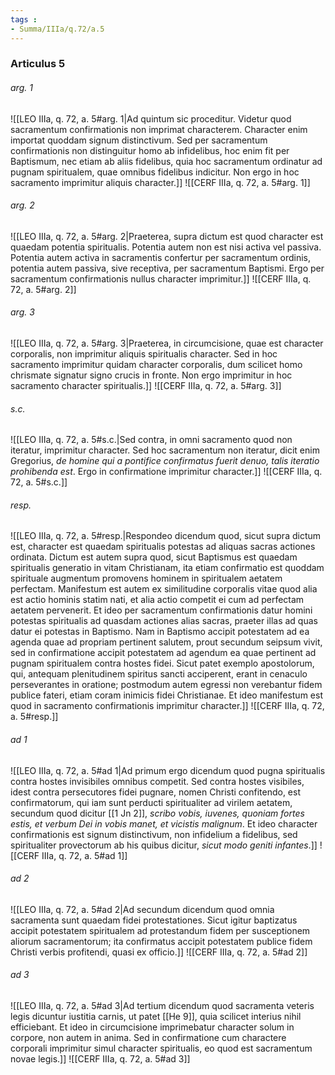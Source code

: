 ```yaml
---
tags : 
- Summa/IIIa/q.72/a.5
---
```


### Articulus 5

###### arg. 1
![[LEO IIIa, q. 72, a. 5#arg. 1|Ad quintum sic proceditur. Videtur quod sacramentum confirmationis non imprimat characterem. Character enim importat quoddam signum distinctivum. Sed per sacramentum confirmationis non distinguitur homo ab infidelibus, hoc enim fit per Baptismum, nec etiam ab aliis fidelibus, quia hoc sacramentum ordinatur ad pugnam spiritualem, quae omnibus fidelibus indicitur. Non ergo in hoc sacramento imprimitur aliquis character.]]
![[CERF IIIa, q. 72, a. 5#arg. 1]]

###### arg. 2
![[LEO IIIa, q. 72, a. 5#arg. 2|Praeterea, supra dictum est quod character est quaedam potentia spiritualis. Potentia autem non est nisi activa vel passiva. Potentia autem activa in sacramentis confertur per sacramentum ordinis, potentia autem passiva, sive receptiva, per sacramentum Baptismi. Ergo per sacramentum confirmationis nullus character imprimitur.]]
![[CERF IIIa, q. 72, a. 5#arg. 2]]

###### arg. 3
![[LEO IIIa, q. 72, a. 5#arg. 3|Praeterea, in circumcisione, quae est character corporalis, non imprimitur aliquis spiritualis character. Sed in hoc sacramento imprimitur quidam character corporalis, dum scilicet homo chrismate signatur signo crucis in fronte. Non ergo imprimitur in hoc sacramento character spiritualis.]]
![[CERF IIIa, q. 72, a. 5#arg. 3]]

###### s.c.
![[LEO IIIa, q. 72, a. 5#s.c.|Sed contra, in omni sacramento quod non iteratur, imprimitur character. Sed hoc sacramentum non iteratur, dicit enim Gregorius, *de homine qui a pontifice confirmatus fuerit denuo, talis iteratio prohibenda est*. Ergo in confirmatione imprimitur character.]]
![[CERF IIIa, q. 72, a. 5#s.c.]]

###### resp.
![[LEO IIIa, q. 72, a. 5#resp.|Respondeo dicendum quod, sicut supra dictum est, character est quaedam spiritualis potestas ad aliquas sacras actiones ordinata. Dictum est autem supra quod, sicut Baptismus est quaedam spiritualis generatio in vitam Christianam, ita etiam confirmatio est quoddam spirituale augmentum promovens hominem in spiritualem aetatem perfectam. Manifestum est autem ex similitudine corporalis vitae quod alia est actio hominis statim nati, et alia actio competit ei cum ad perfectam aetatem pervenerit. Et ideo per sacramentum confirmationis datur homini potestas spiritualis ad quasdam actiones alias sacras, praeter illas ad quas datur ei potestas in Baptismo. Nam in Baptismo accipit potestatem ad ea agenda quae ad propriam pertinent salutem, prout secundum seipsum vivit, sed in confirmatione accipit potestatem ad agendum ea quae pertinent ad pugnam spiritualem contra hostes fidei. Sicut patet exemplo apostolorum, qui, antequam plenitudinem spiritus sancti acciperent, erant in cenaculo perseverantes in oratione; postmodum autem egressi non verebantur fidem publice fateri, etiam coram inimicis fidei Christianae. Et ideo manifestum est quod in sacramento confirmationis imprimitur character.]]
![[CERF IIIa, q. 72, a. 5#resp.]]

###### ad 1
![[LEO IIIa, q. 72, a. 5#ad 1|Ad primum ergo dicendum quod pugna spiritualis contra hostes invisibiles omnibus competit. Sed contra hostes visibiles, idest contra persecutores fidei pugnare, nomen Christi confitendo, est confirmatorum, qui iam sunt perducti spiritualiter ad virilem aetatem, secundum quod dicitur [[1 Jn 2]], *scribo vobis, iuvenes, quoniam fortes estis, et verbum Dei in vobis manet, et vicistis malignum*. Et ideo character confirmationis est signum distinctivum, non infidelium a fidelibus, sed spiritualiter provectorum ab his quibus dicitur, *sicut modo geniti infantes*.]]
![[CERF IIIa, q. 72, a. 5#ad 1]]

###### ad 2
![[LEO IIIa, q. 72, a. 5#ad 2|Ad secundum dicendum quod omnia sacramenta sunt quaedam fidei protestationes. Sicut igitur baptizatus accipit potestatem spiritualem ad protestandum fidem per susceptionem aliorum sacramentorum; ita confirmatus accipit potestatem publice fidem Christi verbis profitendi, quasi ex officio.]]
![[CERF IIIa, q. 72, a. 5#ad 2]]

###### ad 3
![[LEO IIIa, q. 72, a. 5#ad 3|Ad tertium dicendum quod sacramenta veteris legis dicuntur iustitia carnis, ut patet [[He 9]], quia scilicet interius nihil efficiebant. Et ideo in circumcisione imprimebatur character solum in corpore, non autem in anima. Sed in confirmatione cum charactere corporali imprimitur simul character spiritualis, eo quod est sacramentum novae legis.]]
![[CERF IIIa, q. 72, a. 5#ad 3]]

